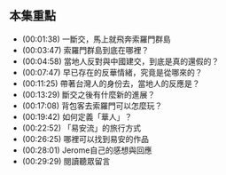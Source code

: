 ---
---


## 本集重點

* (00:01:38) 一斷交，馬上就飛奔索羅門群島
* (00:03:47) 索羅門群島到底在哪裡？
* (00:04:58) 當地人反對與中國建交，到底是真的還假的？
* (00:07:47) 早已存在的反華情緒，究竟是從哪來的？
* (00:11:25) 帶著台灣人的身份去，當地人的反應是？
* (00:13:29) 斷交之後有什麼新的進展？
* (00:17:08) 背包客去索羅門可以怎麼玩？
* (00:19:42) 如何定義「華人」？
* (00:22:52) 「易安流」的旅行方式
* (00:26:25) 哪裡可以找到易安的作品
* (00:28:01) Jerome自己的感想與回應
* (00:29:29) 閱讀聽眾留言
